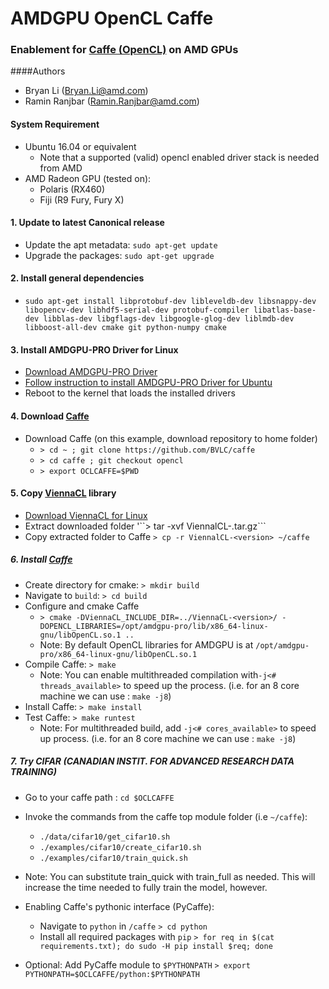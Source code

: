 # AMDGPU OpenCL Caffe
### Enablement for [Caffe (OpenCL)](https://github.com/BVLC/caffe/tree/opencl) on AMD GPUs

####Authors

- Bryan Li (Bryan.Li@amd.com)
- Ramin Ranjbar (Ramin.Ranjbar@amd.com)


#### System Requirement
- Ubuntu 16.04 or equivalent
	- Note that a supported (valid) opencl enabled driver stack is needed from AMD
- AMD Radeon GPU (tested on):
	- Polaris (RX460)
	- Fiji (R9 Fury, Fury X)

#### 1. Update to latest Canonical release
- Update the apt metadata: ```sudo apt-get update```
- Upgrade the packages: ```sudo apt-get upgrade```

#### 2. Install general dependencies
- ```sudo apt-get install libprotobuf-dev libleveldb-dev libsnappy-dev libopencv-dev libhdf5-serial-dev protobuf-compiler libatlas-base-dev libblas-dev libgflags-dev libgoogle-glog-dev liblmdb-dev libboost-all-dev cmake git python-numpy cmake```

#### 3. Install AMDGPU-PRO Driver for Linux
- [Download AMDGPU-PRO Driver](http://support.amd.com/en-us/kb-articles/Pages/AMDGPU-PRO-Driver-for-Linux-Release-Notes.aspx)
- [Follow instruction to install AMDGPU-PRO Driver for Ubuntu](http://support.amd.com/en-us/kb-articles/Pages/AMDGPU-PRO-Install.aspx)
- Reboot to the kernel that loads the installed drivers

#### 4. Download [Caffe](https://github.com/BVLC/caffe)
- Download Caffe (on this example, download repository to home folder)
	- `> cd ~ ; git clone https://github.com/BVLC/caffe`
	- `> cd caffe ; git checkout opencl`
	- `> export OCLCAFFE=$PWD`

#### 5. Copy [ViennaCL](http://viennacl.sourceforge.net/) library
- [Download ViennaCL for Linux](http://viennacl.sourceforge.net/viennacl-download.html)
- Extract downloaded folder
	'``> tar -xvf ViennalCL-<version>.tar.gz```
- Copy extracted folder to Caffe
	```> cp -r ViennalCL-<version> ~/caffe```

##### 6. Install [Caffe](https://github.com/BVLC/caffe)
- Create directory for cmake: ```> mkdir build```
- Navigate to `build`: ```> cd build```
- Configure and cmake Caffe
	- ```> cmake -DViennaCL_INCLUDE_DIR=../ViennaCL-<version>/ -DOPENCL_LIBRARIES=/opt/amdgpu-pro/lib/x86_64-linux-gnu/libOpenCL.so.1 ..```
	- Note: By default OpenCL libraries for AMDGPU is at `/opt/amdgpu-pro/x86_64-linux-gnu/libOpenCL.so.1`
- Compile Caffe: ```> make```
	- Note: You can enable multithreaded compilation with`-j<# threads_available>` to speed up the process. (i.e. for an 8 core machine we can use : `make -j8`)
- Install Caffe: ```> make install```
- Test Caffe: ```> make runtest```
	- Note: For multithreaded build, add `-j<# cores_available>` to speed up process. (i.e. for an 8 core machine we can use : `make -j8`)

##### 7. Try CIFAR (CANADIAN INSTIT. FOR ADVANCED RESEARCH DATA TRAINING)
- Go to your caffe path : ```cd $OCLCAFFE```
- Invoke the commands from the caffe top module folder (i.e `~/caffe`):
	- `./data/cifar10/get_cifar10.sh`
	- `./examples/cifar10/create_cifar10.sh`
	- `./examples/cifar10/train_quick.sh`

- Note: You can substitute train_quick with train_full as needed. This will increase the time needed to fully train the model, however. 

- Enabling Caffe's pythonic interface (PyCaffe):
	- Navigate to `python` in `/caffe`
		```> cd python```
	- Install all required packages with `pip`
		```> for req in $(cat requirements.txt); do sudo -H pip install $req; done```
- Optional: Add PyCaffe module to `$PYTHONPATH`
		```> export PYTHONPATH=$OCLCAFFE/python:$PYTHONPATH```
	
